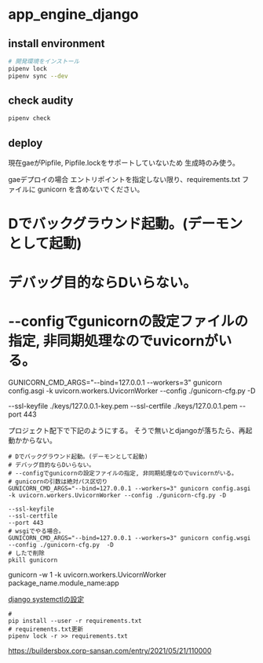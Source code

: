 # app_engine_django

## install environment

```bash
# 開発環境をインストール
pipenv lock
pipenv sync --dev

```

## check audity

```bash
pipenv check
```


## deploy

現在gaeがPipfile, Pipfile.lockをサポートしていないため
生成時のみ使う。

gaeデプロイの場合
エントリポイントを指定しない限り、requirements.txt ファイルに gunicorn を含めないでください。


# Dでバックグラウンド起動。(デーモンとして起動)
# デバッグ目的ならDいらない。
# --configでgunicornの設定ファイルの指定, 非同期処理なのでuvicornがいる。
GUNICORN_CMD_ARGS="--bind=127.0.0.1 --workers=3" gunicorn config.asgi -k uvicorn.workers.UvicornWorker --config ./gunicorn-cfg.py -D

--ssl-keyfile ./keys/127.0.0.1-key.pem --ssl-certfile ./keys/127.0.0.1.pem --port 443 


プロジェクト配下で下記のようにする。
そうで無いとdjangoが落ちたら、再起動かからない。

```shell
# Dでバックグラウンド起動。(デーモンとして起動)
# デバッグ目的ならDいらない。
# --configでgunicornの設定ファイルの指定, 非同期処理なのでuvicornがいる。
# gunicornの引数は絶対パス区切り
GUNICORN_CMD_ARGS="--bind=127.0.0.1 --workers=3" gunicorn config.asgi -k uvicorn.workers.UvicornWorker --config ./gunicorn-cfg.py -D 

--ssl-keyfile
--ssl-certfile
--port 443
# wsgiでやる場合。
GUNICORN_CMD_ARGS="--bind=127.0.0.1 --workers=3" gunicorn config.wsgi --config ./gunicorn-cfg.py  -D 
# したで削除
pkill gunicorn
```

gunicorn -w 1 -k uvicorn.workers.UvicornWorker package_name.module_name:app

[django systemctlの設定](https://chuna.tech/detail/95/)

```shell
# 
pip install --user -r requirements.txt
# requirements.txt更新
pipenv lock -r >> requirements.txt
```

https://buildersbox.corp-sansan.com/entry/2021/05/21/110000
